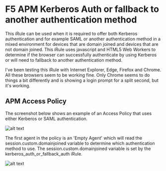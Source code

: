 # F5 APM Kerberos Auth or fallback to another authentication method

This iRule can be used when it is required to offer both Kerberos authentication and for example SAML or another authentication method in a mixed environment for devices that are domain joined and devices that are not domain joined. This iRule uses javascript and HTML5 Web Workers to determine if the browser can successfully authenticate by using Kerberos or will need to fallback to another authentication method.

I've been testing this iRule with Internet Explorer, Edge, Firefox and Chrome. All these browsers seem to be working fine. Only Chrome seems to do things a bit differently and is showing a login prompt for a split second, but it's working.

## APM Access Policy
The screenshot below shows an example of an Access Policy that uses either Kerberos or SAML authentication.

![alt text](https://www.van-sluis.nl/f5/images/kerberos_auth_or_fallback_auth/Kerberos-AP.png)

The first agent in the policy is an 'Empty Agent' which will read the session.custom.domainjoined variable to determine which authentication method to use. The session.custom.domainjoined variable is set by the kerberos_auth_or_fallback_auth iRule.

![alt text](https://www.van-sluis.nl/f5/images/kerberos_auth_or_fallback_auth/Kerberos-Empty-Action.png)

